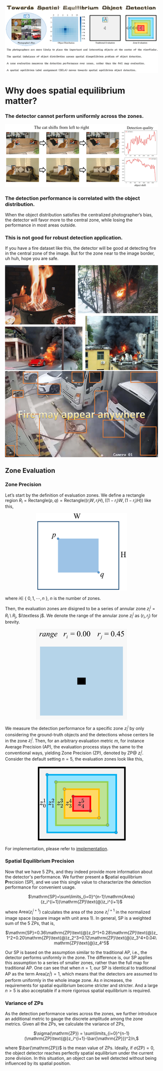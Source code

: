 <img src="flyleaf.png"/>

# Why does spatial equilibrium matter?

### The detector cannot perform uniformly across the zones.
<img src="detection-quality.png"/>

### The detection performance is correlated with the object distribution.

When the object distribution satisfies the centralized photographer’s bias, the detector will favor more to the central zone, while losing the performance in most areas outside.

### This is not good for robust detection application.

If you have a fire dataset like this, the detector will be good at detecting fire in the central zone of the image. But for the zone near to the image border, uh huh, hope you are safe.

<img src="fire-data.png" width="600"/>
<img src="fire.png" width="600"/>

## Zone Evaluation

### Zone Precision

Let’s start by the definition of evaluation zones. We define a rectangle region $R_i=\text{Rectangle}(p,q)=\text{Rectangle}((r_iW,r_iH),((1-r_i)W,(1-r_i)H))$ like this, 
<div align="center"><img src="rectangle.png" width="300"/></div>

where $i\in$ { $0,1,\cdots,n$ }, $n$ is the number of zones.

Then, the evaluation zones are disigned to be a series of annular zone $z_i^j=R_i\setminus R_j$, $i\textless j$.
We denote the range of the annular zone $z_i^j$ as $(r_i,r_j)$ for brevity.

<div align="center"><img src="zone-range.gif" width="300"/></div>

We measure the detection performance for a specific zone $z_i^j$ by only considering the ground-truth objects and the detections whose centers lie in the zone $z_i^j$.
Then, for an arbitrary evaluation metric $m$, for instance Average Precision (AP), the evaluation process stays the same to the conventional ways, yielding Zone Precision (ZP), denoted by ZP@ $z_i^j$. Consider the default setting $n=5$, the evaluation zones look like this,

<div align="center"><img src="eval-zone.png" width="300"/></div>

For implementation, please refer to [implementation](implementation.md).

### Spatial Equilibrium Precision

Now that we have 5 ZPs, and they indeed provide more information about the detector's performance. We further present a **S**patial equilibrium **P**recision (SP), and we use this single value to characterize the detection performance for convenient usage.

<div align="center"> $\mathrm{SP}=\sum\limits_{i=0}^{n-1}\mathrm{Area}(z_i^{i+1})\mathrm{ZP}\text{@}z_i^{i+1}$ </div>

where $\mathrm{Area}(z_i^{i+1})$ calculates the area of the zone $z_i^{i+1}$ in the normalized image space (square image with unit area 1). In general, SP is a weighted sum of the 5 ZPs, that is,
 
<div align="center"> $\mathrm{SP}=0.36\mathrm{ZP}\text{@}z_0^1+0.28\mathrm{ZP}\text{@}z_1^2+0.20\mathrm{ZP}\text{@}z_2^3+0.12\mathrm{ZP}\text{@}z_3^4+0.04\mathrm{ZP}\text{@}z_4^5$ </div>

Our SP is based on the assumption similar to the traditional AP, i.e., the detector performs uniformly in the zone.
The difference is, our SP applies this assumption to a series of smaller zones, rather than the full map for traditional AP.
One can see that when $n=1$, our SP is identical to traditional AP as the term $\mathrm{Area}(z_i^j)=1$, which means that the detectors are assumed to perform uniformly in the whole image zone.
As $n$ increases, the requirements for spatial equilibrium become stricter and stricter. And a large $n>5$ is also acceptable if a more rigorous spatial equilibrium is required.

### Variance of ZPs

As the detection performance varies across the zones, we further introduce an additional metric to gauge the discrete amplitude among the zone metrics.
Given all the ZPs, we calculate the variance of ZPs,

<div align="center"> $\sigma(\mathrm{ZP}) = \sum\limits_{i=0}^{n-1}(\mathrm{ZP}\text{@}z_i^{i+1}-\bar{\mathrm{ZP}})^2/n,$ </div>

where $\bar{\mathrm{ZP}}$ is the mean value of ZPs.
Ideally, if $\sigma(\mathrm{ZP})=0$, the object detector reaches perfectly spatial equilibrium under the current zone division.
In this situation, an object can be well detected without being influenced by its spatial position.
